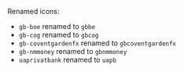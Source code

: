 Renamed icons: 
- `gb-boe` renamed to `gbbe`
- `gb-cog` renamed to `gbcog`
- `gb-coventgardenfx` renamed to `gbcoventgardenfx`
- `gb-nmmoney` renamed to `gbnmmoney`
- `uaprivatbank` renamed to `uapb`

